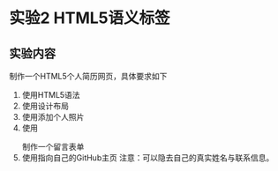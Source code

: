 # 实验2 HTML5语义标签

## 实验内容
制作一个HTML5个人简历网页，具体要求如下
1. 使用HTML5语法
2. 使用<table>设计布局
3. 使用<img>添加个人照片
4. 使用<form>制作一个留言表单
5. 使用<a>指向自己的GitHub主页
注意：可以隐去自己的真实姓名与联系信息。
